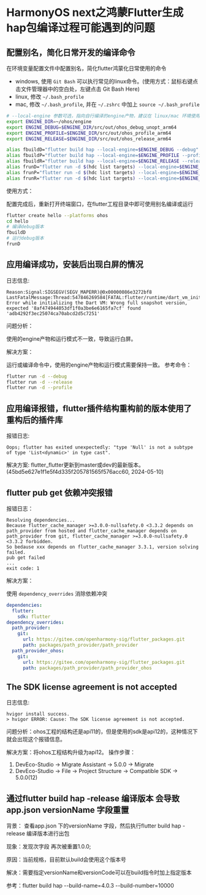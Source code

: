 #  HarmonyOS next之鸿蒙Flutter生成hap包编译过程可能遇到的问题

## 配置别名，简化日常开发的编译命令

在环境变量配置文件中配置别名，简化flutter鸿蒙化日常使用的命令

- windows, 使用 `Git Bash` 可以执行常见的linux命令。(使用方式：鼠标右键点击文件管理器中的空白处，左键点击 Git Bash Here)
- linux, 修改 `~/.bash_profile`
- mac, 修改 `~/.bash_profile`, 并在 `~/.zshrc` 中加上 `source ~/.bash_profile`

```sh
# --local-engine 参数可选，指向自行编译的engine产物，建议在 linux/mac 环境使用
export ENGINE_DIR=~/ohos/engine
export ENGINE_DEBUG=$ENGINE_DIR/src/out/ohos_debug_unopt_arm64
export ENGINE_PROFILE=$ENGINE_DIR/src/out/ohos_profile_arm64
export ENGINE_RELEASE=$ENGINE_DIR/src/out/ohos_release_arm64

alias fbuildD="flutter build hap --local-engine=$ENGINE_DEBUG --debug"
alias fbuildP="flutter build hap --local-engine=$ENGINE_PROFILE --profile"
alias fbuildR="flutter build hap --local-engine=$ENGINE_RELEASE --release"
alias frunD="flutter run -d $(hdc list targets) --local-engine=$ENGINE_DEBUG --debug"
alias frunP="flutter run -d $(hdc list targets) --local-engine=$ENGINE_PROFILE --profile"
alias frunR="flutter run -d $(hdc list targets) --local-engine=$ENGINE_RELEASE --release"
```

使用方式：

配置完成后，重新打开终端窗口，在flutter工程目录中即可使用别名编译或运行

```sh
flutter create hello --platforms ohos
cd hello
# 编译debug版本
fbuildD
# 运行debug版本
frunD
```

## 应用编译成功，安装后出现白屏的情况

日志信息:

```log
Reason:Signal:SIGSEGV(SEGV_MAPERR)@0x00000086e3272bf8
LastFatalMessage:Thread:547846269584[FATAL:flutter/runtime/dart_vm_initializer.cc] Error while initializing the Dart VM: Wrong full snapshot version, expected '8af474944053df1f0a3be6e6165fa7cf' found 'adb4292f3ec25074ca70abcd2d5c7251'
```

问题分析：

使用的engine产物和运行模式不一致，导致运行白屏。

解决方案：

运行或编译命令中，使用的engine产物和运行模式需要保持一致。 参考命令：

```sh
flutter run -d --debug
flutter run -d --release
flutter run -d --profile
```

## 应用编译报错，flutter插件结构重构前的版本使用了重构后的插件库

报错日志:

```log
Oops; flutter has exited unexpectedly: "type 'Null' is not a subtype of type 'List<dynamic>' in type cast".
```

解决方案:
flutter_flutter更新到master或dev的最新版本。(45bd5e627e1f1e5f4d335f205781565f576acc60, 2024-05-10)

## flutter pub get 依赖冲突报错

报错日志：

```log
Resolving dependencies...
Because flutter_cache_manager >=3.0.0-nullsafety.0 <3.3.2 depends on path_provider from hosted and flutter_cache_manager depends on path_provider from git, flutter_cache_manager >=3.0.0-nullsafety.0 <3.3.2 forbidden.
So bedause xxx depends on flutter_cache_manager 3.3.1, version solving failed.
pub get failed
...
exit code: 1
```

解决方案：

使用 `dependency_overrides` 消除依赖冲突

```yaml
dependencies:
  flutter:
    sdk: flutter
dependency_overrides:
  path_provider:
    git:
      url: https://gitee.com/openharmony-sig/flutter_packages.git
      path: packages/path_provider/path_provider
  path_provider_ohos:
    git:
      url: https://gitee.com/openharmony-sig/flutter_packages.git
      path: packages/path_provider/path_provider_ohos
```

## The SDK license agreement is not accepted

日志信息:

```log
hvigor install success.
> hvigor ERROR: Cause: The SDK license agreement is not accepted.
```

问题分析：ohos工程的结构还是api11的，但是使用的sdk是api12的，这种情况下就会出现这个报错信息。

解决方案：将ohos工程结构升级为api12。
操作步骤：
1. DevEco-Studio -> Migrate Assistant -> 5.0.0 -> Migrate
2. DevEco-Studio -> File -> Project Structure -> Compatible SDK -> 5.0.0(12)

## 通过flutter build hap -release 编译版本 会导致 app.json versionName 字段重置
背景：
查看app.json 下的versionName 字段，然后执行flutter build hap -release 编译版本进行出包

现象：发现次字段 再次被重置1.0.0;

原因：当前规格，目前默认build会使用这个版本号

解决：需要指定versionName和versionCode可以在build指令时加上指定版本

参考：flutter build hap --build-name=4.0.3 --build-number=10000
